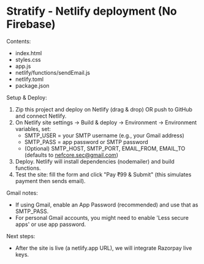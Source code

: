 Stratify - Netlify deployment (No Firebase)
==========================================

Contents:
- index.html
- styles.css
- app.js
- netlify/functions/sendEmail.js
- netlify.toml
- package.json

Setup & Deploy:
1. Zip this project and deploy on Netlify (drag & drop) OR push to GitHub and connect Netlify.
2. On Netlify site settings -> Build & deploy -> Environment -> Environment variables, set:
   - SMTP_USER = your SMTP username (e.g., your Gmail address)
   - SMTP_PASS = app password or SMTP password
   - (Optional) SMTP_HOST, SMTP_PORT, EMAIL_FROM, EMAIL_TO (defaults to nefcore.sec@gmail.com)
3. Deploy. Netlify will install dependencies (nodemailer) and build functions.
4. Test the site: fill the form and click "Pay ₹99 & Submit" (this simulates payment then sends email).

Gmail notes:
- If using Gmail, enable an App Password (recommended) and use that as SMTP_PASS.
- For personal Gmail accounts, you might need to enable 'Less secure apps' or use app password.

Next steps:
- After the site is live (a netlify.app URL), we will integrate Razorpay live keys.
